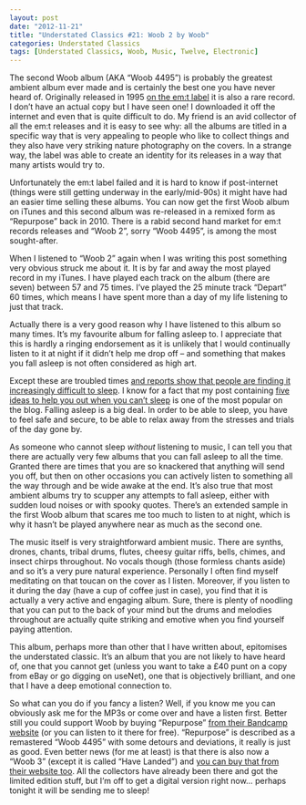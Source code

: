 ```yaml
---
layout: post
date: "2012-11-21"
title: "Understated Classics #21: Woob 2 by Woob"
categories: Understated Classics
tags: [Understated Classics, Woob, Music, Twelve, Electronic]
---
```


The second Woob album (AKA “Woob 4495”) is probably the greatest ambient album ever made and is certainly the best one you have never heard of. Originally released in 1995 [on the em:t label](http://www.emit.cc) it is also a rare record. I don’t have an actual copy but I have seen one! I downloaded it off the internet and even that is quite difficult to do. My friend is an avid collector of all the em:t releases and it is easy to see why: all the albums are titled in a specific way that is very appealing to people who like to collect things and they also have very striking nature photography on the covers. In a strange way, the label was able to create an identity for its releases in a way that many artists would try to.

Unfortunately the em:t label failed and it is hard to know if post-internet (things were still getting underway in the early/mid-90s) it might have had an easier time selling these albums. You can now get the first Woob album on iTunes and this second album was re-released in a remixed form as “Repurpose” back in 2010. There is a rabid second hand market for em:t records releases and “Woob 2”, sorry “Woob 4495”, is among the most sought-after.

When I listened to “Woob 2” again when I was writing this post something very obvious struck me about it. It is by far and away the most played record in my iTunes. I have played each track on the album (there are seven) between 57 and 75 times. I’ve played the 25 minute track “Depart” 60 times, which means I have spent more than a day of my life listening to just that track.

Actually there is a very good reason why I have listened to this album so many times. It’s my favourite album for falling asleep to. I appreciate that this is hardly a ringing endorsement as it is unlikely that I would continually listen to it at night if it didn’t help me drop off – and something that makes you fall asleep is not often considered as high art.

Except these are troubled times [and reports show that people are finding it increasingly difficult to sleep](http://www.guardian.co.uk/lifeandstyle/2012/aug/20/sleeping-pills-britains-hidden-addiction). I know for a fact that my post containing [five ideas to help you out when you can’t sleep](five-things-to-try-when-you-cant-sleep) is one of the most popular on the blog. Falling asleep is a big deal. In order to be able to sleep, you have to feel safe and secure, to be able to relax away from the stresses and trials of the day gone by.

As someone who cannot sleep _without_ listening to music, I can tell you that there are actually very few albums that you can fall asleep to all the time. Granted there are times that you are so knackered that anything will send you off, but then on other occasions you can actively listen to something all the way through and be wide awake at the end. It’s also true that most ambient albums try to scupper any attempts to fall asleep, either with sudden loud noises or with spooky quotes. There’s an extended sample in the first Woob album that scares me too much to listen to at night, which is why it hasn’t be played anywhere near as much as the second one.

The music itself is very straightforward ambient music. There are synths, drones, chants, tribal drums, flutes, cheesy guitar riffs, bells, chimes, and insect chirps throughout. No vocals though (those formless chants aside) and so it’s a very pure natural experience. Personally I often find myself meditating on that toucan on the cover as I listen. Moreover, if you listen to it during the day (have a cup of coffee just in case), you find that it is actually a very active and engaging album. Sure, there is plenty of noodling that you can put to the back of your mind but the drums and melodies throughout are actually quite striking and emotive when you find yourself paying attention.

This album, perhaps more than other that I have written about, epitomises the understated classic. It’s an album that you are not likely to have heard of, one that you cannot get (unless you want to take a £40 punt on a copy from eBay or go digging on useNet), one that is objectively brilliant, and one that I have a deep emotional connection to.

So what can you do if you fancy a listen? Well, if you know me you can obviously ask me for the MP3s or come over and have a listen first. Better still you could support Woob by buying “Repurpose” [from their Bandcamp website](http://woob.bandcamp.com/album/repurpose) (or you can listen to it there for free). “Repurpose” is described as a remastered “Woob 4495” with some detours and deviations, it really is just as good. Even better news (for me at least) is that there is also now a “Woob 3” (except it is called “Have Landed”) and [you can buy that from their website too](http://woob.bandcamp.com/album/have-landed). All the collectors have already been there and got the limited edition stuff, but I’m off to get a digital version right now… perhaps tonight it will be sending me to sleep!